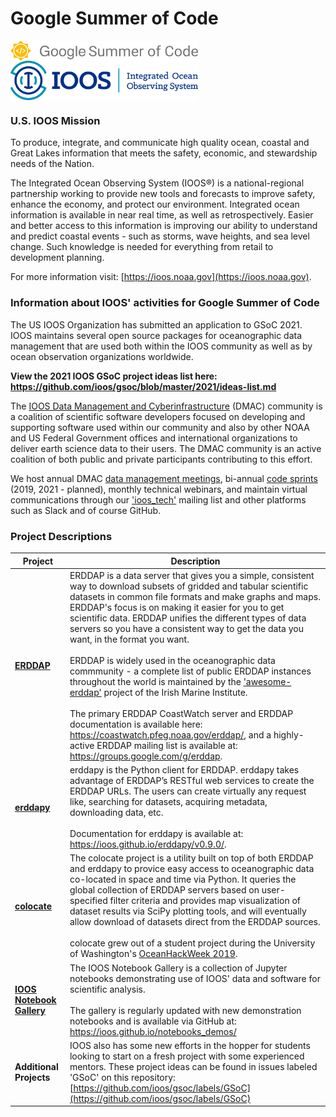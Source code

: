 # Google Summer of Code 

<img src="img/GSoC-logo-horizontal.svg" alt="Google Summer of Code logo" width="300" style="padding-right: 50px; vertical-align: middle">&nbsp;&nbsp;&nbsp;&nbsp;&nbsp;&nbsp;&nbsp;&nbsp;&nbsp;&nbsp; <img src="img/IOOS_Emblem_Tertiary_A_RGB.jpg" alt="IOOS logo" width="300" style="vertical-align: middle">

### U.S. IOOS Mission
To produce, integrate, and communicate high quality ocean, coastal and Great Lakes information that meets the safety, economic, and stewardship needs of the Nation.

The Integrated Ocean Observing System (IOOS®) is a national-regional partnership working to provide new tools and forecasts to improve safety, enhance the economy, and protect our environment. Integrated ocean information is available in near real time, as well as retrospectively. Easier and better access to this information is improving our ability to understand and predict coastal events - such as storms, wave heights, and sea level change. Such knowledge is needed for everything from retail to development planning.

For more information visit: [https://ioos.noaa.gov](https://ioos.noaa.gov).

### Information about IOOS' activities for Google Summer of Code
The US IOOS Organization has submitted an application to GSoC 2021.  IOOS maintains several open source packages for oceanographic data management that are used both within the IOOS community as well as by ocean observation organizations worldwide.  

**View the 2021 IOOS GSoC project ideas list here: https://github.com/ioos/gsoc/blob/master/2021/ideas-list.md**

The [IOOS Data Management and Cyberinfrastructure](https://ioos.noaa.gov/project/dmac/) (DMAC) community is a coalition of scientific software developers focused on developing and supporting software used within our community and also by other NOAA and US Federal Government offices and international organizations to deliver earth science data to their users.  The DMAC community is an active coalition of both public and private participants contributing to this effort.  

We host annual DMAC [data management meetings](https://ioos.noaa.gov/project/dmac/), bi-annual [code sprints](https://www.glos.us/code-sprint/) (2019, 2021 - planned), monthly technical webinars, and maintain virtual communications through our ['ioos_tech'](https://groups.google.com/g/ioos_tech) mailing list and other platforms such as Slack and of course GitHub.  

### Project Descriptions

|**Project**|**Description**|
|--------|------------|
|[**ERDDAP**](https://github.com/BobSimons/erddap)| ERDDAP is a data server that gives you a simple, consistent way to download subsets of gridded and tabular scientific datasets in common file formats and make graphs and maps. ERDDAP's focus is on making it easier for you to get scientific data.  ERDDAP unifies the different types of data servers so you have a consistent way to get the data you want, in the format you want.  <br /><br />ERDDAP is widely used in the oceanographic data commmunity - a complete list of public ERDDAP instances throughout the world is maintained by the ['awesome-erddap'](https://github.com/IrishMarineInstitute/awesome-erddap) project of the Irish Marine Institute.  <br /><br />The primary ERDDAP CoastWatch server and ERDDAP documentation is available here: https://coastwatch.pfeg.noaa.gov/erddap/, and a highly-active ERDDAP mailing list is available at: https://groups.google.com/g/erddap. |
|[**erddapy**](https://github.com/ioos/erddapy)| erddapy is the Python client for ERDDAP.  erddapy takes advantage of ERDDAP’s RESTful web services to create the ERDDAP URLs. The users can create virtually any request like, searching for datasets, acquiring metadata, downloading data, etc.  <br /><br />Documentation for erddapy is available at: https://ioos.github.io/erddapy/v0.9.0/.|
|[**colocate**](https://github.com/ioos/colocate)| The colocate project is a utility built on top of both ERDDAP and erddapy to provice easy access to oceanographic data co-located in space and time via Python.  It queries the global collection of ERDDAP servers based on user-specified filter criteria and provides map visualization of dataset results via SciPy plotting tools, and will eventually allow download of datasets direct from the ERDDAP sources.  <br /><br />colocate grew out of a student project during the University of Washington's [OceanHackWeek 2019](https://oceanhackweek.github.io/ohw19/).|
|[**IOOS Notebook Gallery**](https://github.com/ioos/notebooks_demos)| The IOOS Notebook Gallery is a collection of Jupyter notebooks demonstrating use of IOOS' data and software for scientific analysis.  <br /><br />The gallery is regularly updated with new demonstration notebooks and is available via GitHub at: https://ioos.github.io/notebooks_demos/ |
|**Additional Projects**| IOOS also has some new efforts in the hopper for students looking to start on a fresh project with some experienced mentors.  These project ideas can be found in issues labeled 'GSoC' on this repository: [https://github.com/ioos/gsoc/labels/GSoC](https://github.com/ioos/gsoc/labels/GSoC)|
